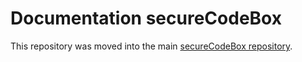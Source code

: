 <!--
SPDX-FileCopyrightText: the secureCodeBox authors

SPDX-License-Identifier: Apache-2.0
-->

# Documentation secureCodeBox
This repository was moved into the main [secureCodeBox repository](https://github.com/secureCodeBox/secureCodeBox/tree/main/docs-builder).
